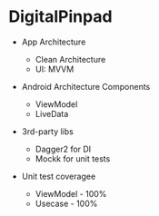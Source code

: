 # DigitalPinpad

* App Architecture
  + Clean Architecture
  + UI: MVVM

* Android Architecture Components
  + ViewModel
  + LiveData

* 3rd-party libs
  + Dagger2 for DI
  + Mockk for unit tests
 
* Unit test coveragee
  + ViewModel - 100%
  + Usecase - 100%
